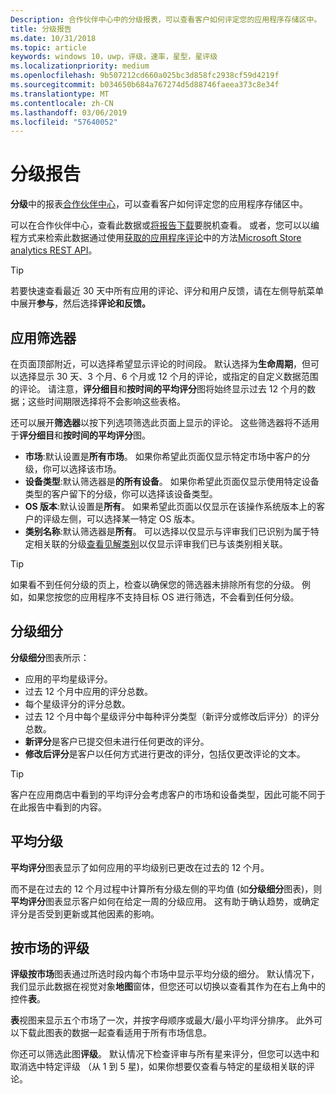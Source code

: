 ```yaml
---
Description: 合作伙伴中心中的分级报表，可以查看客户如何评定您的应用程序存储区中。
title: 分级报告
ms.date: 10/31/2018
ms.topic: article
keywords: windows 10，uwp，评级，速率，星型，星评级
ms.localizationpriority: medium
ms.openlocfilehash: 9b507212cd660a025bc3d858fc2938cf59d4219f
ms.sourcegitcommit: b034650b684a767274d5d88746faeea373c8e34f
ms.translationtype: MT
ms.contentlocale: zh-CN
ms.lasthandoff: 03/06/2019
ms.locfileid: "57640052"
---
```

# <a name="ratings-report"></a>分级报告


**分级**中的报表[合作伙伴中心](https://partner.microsoft.com/dashboard)，可以查看客户如何评定您的应用程序存储区中。 

可以在合作伙伴中心，查看此数据或[将报告下载](download-analytic-reports.md)要脱机查看。 或者，您可以以编程方式来检索此数据通过使用[获取的应用程序评论](../monetize/get-app-reviews.md)中的方法[Microsoft Store analytics REST API](../monetize/access-analytics-data-using-windows-store-services.md)。

> [!TIP]
> 若要快速查看最近 30 天中所有应用的评论、评分和用户反馈，请在左侧导航菜单中展开**参与**，然后选择**评论和反馈。** 

## <a name="apply-filters"></a>应用筛选器

在页面顶部附近，可以选择希望显示评论的时间段。 默认选择为**生命周期**，但可以选择显示 30 天、3 个月、6 个月或 12 个月的评论，或指定的自定义数据范围的评论。 请注意，**评分细目**和**按时间的平均评分**图将始终显示过去 12 个月的数据；这些时间期限选择将不会影响这些表格。

还可以展开**筛选器**以按下列选项筛选此页面上显示的评论。 这些筛选器将不适用于**评分细目**和**按时间的平均评分**图。

-   **市场**:默认设置是**所有市场**。 如果你希望此页面仅显示特定市场中客户的分级，你可以选择该市场。
-   **设备类型**:默认筛选器是**的所有设备**。 如果你希望此页面仅显示使用特定设备类型的客户留下的分级，你可以选择该设备类型。
-   **OS 版本**:默认设置是**所有**。 如果希望此页面以仅显示在该操作系统版本上的客户的评级左侧，可以选择某一特定 OS 版本。
-   **类别名称**:默认筛选器是**所有**。 可以选择以仅显示与评审我们已识别为属于特定相关联的分级[查看见解类别](reviews-report.md#insight-categories)以仅显示评审我们已与该类别相关联。 

> [!TIP]
> 如果看不到任何分级的页上，检查以确保您的筛选器未排除所有您的分级。 例如，如果您按您的应用程序不支持目标 OS 进行筛选，不会看到任何分级。


## <a name="rating-breakdown"></a>分级细分

**分级细分**图表所示： 
- 应用的平均星级评分。
- 过去 12 个月中应用的评分总数。
- 每个星级评分的评分总数。
- 过去 12 个月中每个星级评分中每种评分类型（新评分或修改后评分）的评分总数。
 - **新评分**是客户已提交但未进行任何更改的评分。
 - **修改后评分**是客户以任何方式进行更改的评分，包括仅更改评论的文本。

> [!TIP]
> 客户在应用商店中看到的平均评分会考虑客户的市场和设备类型，因此可能不同于在此报告中看到的内容。


## <a name="average-rating"></a>平均分级

**平均评分**图表显示了如何应用的平均级别已更改在过去的 12 个月。

而不是在过去的 12 个月过程中计算所有分级左侧的平均值 (如**分级细分**图表)，则**平均评分**图表显示客户如何在给定一周的分级应用。 这有助于确认趋势，或确定评分是否受到更新或其他因素的影响。

## <a name="rating-by-market"></a>按市场的评级

**评级按市场**图表通过所选时段内每个市场中显示平均分级的细分。 默认情况下，我们显示此数据在视觉对象**地图**窗体，但您还可以切换以查看其作为在右上角中的控件**表**。

**表**视图来显示五个市场了一次，并按字母顺序或最大/最小平均评分排序。 此外可以下载此图表的数据一起查看适用于所有市场信息。

你还可以筛选此图**评级**。 默认情况下检查评审与所有星来评分，但您可以选中和取消选中特定评级 （从 1 到 5 星)，如果你想要仅查看与特定的星级相关联的评论。